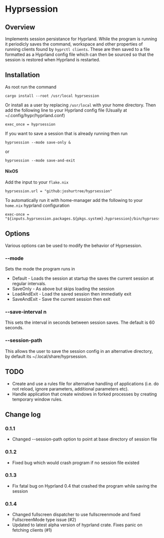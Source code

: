 # Hyprsession
## Overview
Implements session persistance for Hyprland. While the program is running it periodicly saves the command, workspace and other properties of running clients found by `hyprctl clients`. These are then saved to a file formatted as a Hyprland config file which can then be sourced so that the session is restored when Hyprland is restarted.

## Installation
As root run the command 
```
cargo install --root /usr/local hyprsession
``` 
Or install as a user by replacing `/usr/local` with your home directory. Then add the following line to your Hyprland config file (Usually at ~/.config/hypr/hyprland.conf)
```
exec_once = hyprsession
```
If you want to save a session that is already running then run
```
hyprsession --mode save-only &
```
or
```
hyprsession --mode save-and-exit
```

#### NixOS
Add the input to your `flake.nix`
```
hyprsession.url = "github:joshurtree/hyprsession"
```
To automatically run it with home-manager add the following to your `home.nix` hyprland configuration
```
exec-once = "${inputs.hyprsession.packages.${pkgs.system}.hyprsession}/bin/hyprsession"
```

## Options
Various options can be used to modify the behavior of Hyprsession.

### --mode <mode>
Sets the mode the program runs in 
* Default - Loads the session at startup the saves the current session at regular intervals.
* SaveOnly - As above but skips loading the session
* LoadAndExit - Load the saved session then immediatly exit
* SaveAndExit - Save the current session then exit

### --save-interval n
This sets the interval in seconds between session saves. The default is 60 seconds.

### --session-path
This allows the user to save the session config in an alternative directory, by default its ~/.local/share/hyprsession. 

## TODO
* Create and use a rules file for alternative handling of applications (i.e. do not reload, ignore parameters, additional parameters etc).
* Handle application that create windows in forked processes by creating temporary window rules.

## Change log
### 0.1.1
* Changed --session-path option to point at base directory of session file
### 0.1.2
* Fixed bug which would crash program if no session file existed
### 0.1.3
* Fix fatal bug on Hyprland 0.4 that crashed the program while saving the session  
### 0.1.4
* Changed fullscreen dispatcher to use fullscreenmode and fixed FullscreenMode type issue (#2)
* Updated to latest alpha version of hyprland crate. Fixes panic on fetching clients (#1)
